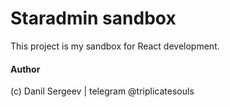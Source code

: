 # Staradmin sandbox

This project is my sandbox for React development.

#### Author

(c) Danil Sergeev | telegram @triplicatesouls
